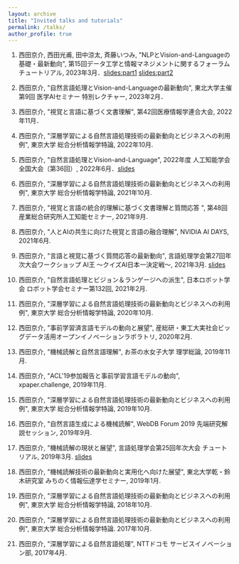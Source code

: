 ```yaml
---
layout: archive
title: "Invited talks and tutorials"
permalink: /talks/
author_profile: true
---
```


1. 西田京介, 西田光甫, 田中涼太, 斉藤いつみ, "NLPとVision-and-Languageの基礎・最新動向",  第15回データ工学と情報マネジメントに関するフォーラム チュートリアル, 2023年3月．[slides:part1](https://speakerdeck.com/kyoun/deim-tutorial-part-1-nlp) [slides:part2](https://speakerdeck.com/kyoun/deim-tutorial-part-2-vision-and-language)

1. 西田京介, "自然言語処理とVision-and-Languageの最新動向",  東北大学主催 第9回 医学AIセミナー 特別レクチャー, 2023年2月．

1. 西田京介, "視覚と言語に基づく文書理解",  第42回医療情報学連合大会, 2022年11月．

1. 西田京介, "深層学習による自然言語処理技術の最新動向とビジネスへの利用例", 東京大学 総合分析情報学特論, 2022年10月.

1. 西田京介, "自然言語処理とVision-and-Language",  2022年度 人工知能学会全国大会（第36回）, 2022年6月．[slides](https://speakerdeck.com/kyoun/a-tutorial-on-nlp-and-vision-and-language)

1. 西田京介, "深層学習による自然言語処理技術の最新動向とビジネスへの利用例", 東京大学 総合分析情報学特論, 2021年10月.

1. 西田京介, "視覚と言語の統合的理解に基づく文書理解と質問応答 ",  第48回産業総合研究所人工知能セミナー, 2021年9月.

1. 西田京介, "人とAIの共生に向けた視覚と言語の融合理解",  NVIDIA AI DAYS, 2021年6月.

1. 西田京介, "言語と視覚に基づく質問応答の最新動向",  言語処理学会第27回年次大会ワークショップ AI王 〜クイズAI日本一決定戦〜, 2021年3月. [slides](https://speakerdeck.com/kyoun/recent-trends-in-vision-and-language-studies-for-qa)

1. 西田京介, "自然言語処理とビジョン＆ランゲージへの派生", 日本ロボット学会 ロボット学会セミナー第132回, 2021年2月.

1. 西田京介, "深層学習による自然言語処理技術の最新動向とビジネスへの利用例", 東京大学 総合分析情報学特論, 2020年10月.

1. 西田京介, "事前学習済言語モデルの動向と展望", 産総研・東工大実社会ビッグデータ活用オープンイノベーションラボラトリ, 2020年2月.

1. 西田京介, "機械読解と自然言語理解", お茶の水女子大学 理学総論, 2019年11月.

1. 西田京介, "ACL'19参加報告と事前学習言語モデルの動向", xpaper.challenge, 2019年11月.

1. 西田京介, "深層学習による自然言語処理技術の最新動向とビジネスへの利用例", 東京大学 総合分析情報学特論, 2019年10月.

1. 西田京介, "自然言語生成による機械読解", WebDB Forum 2019 先端研究解説セッション, 2019年9月.

1. 西田京介, "機械読解の現状と展望", 言語処理学会第25回年次大会 チュートリアル, 2019年3月. [slides](https://speakerdeck.com/kyoun/a-talk-on-machine-reading-comprehension-nlp2019)

1. 西田京介, "機械読解技術の最新動向と実用化へ向けた展望", 東北大学乾・鈴木研究室 みちのく情報伝達学セミナー, 2019年1月.

1. 西田京介, "深層学習による自然言語処理技術の最新動向とビジネスへの利用例", 東京大学 総合分析情報学特論, 2018年10月.

1. 西田京介, "深層学習による自然言語処理技術の最新動向とビジネスへの利用例", 東京大学 総合分析情報学特論. 2017年10月.

1. 西田京介, "深層学習による自然言語処理", NTTドコモ サービスイノベーション部, 2017年4月.
